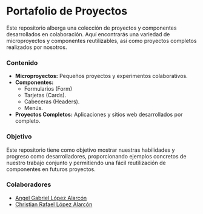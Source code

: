 <h1>Portafolio de Proyectos</h1>
<p>Este repositorio alberga una colección de proyectos y componentes desarrollados en colaboración. Aquí encontrarás una variedad de microproyectos y componentes reutilizables, así como proyectos completos realizados por nosotros.</p>
<h3>Contenido</h3>
<ul>
  <li><b>Microproyectos:</b> Pequeños proyectos y experimentos colaborativos.</li>
  <li>
    <b>Componentes:</b>
    <ul>
      <li>Formularios (Form)</li>
      <li>Tarjetas (Cards).</li>
      <li>Cabeceras (Headers).</li>
      <li>Menús.</li>
    </ul>
  </li>
  <li><b>Proyectos Completos:</b> Aplicaciones y sitios web desarrollados por completo.</li>
</ul>
<h3>Objetivo</h3>
<p>Este repositorio tiene como objetivo mostrar nuestras habilidades y progreso como desarrolladores, proporcionando ejemplos concretos de nuestro trabajo conjunto y permitiendo una fácil reutilización de componentes en futuros proyectos.</p>
<h3>Colaboradores</h3>
<ul>
  <li><a href="https://github.com/AngelLopez03">Angel Gabriel López Alarcón</a></li>
  <li><a href="https://github.com/encchris">Christian Rafael López Alarcón</a></li>
</ul>
